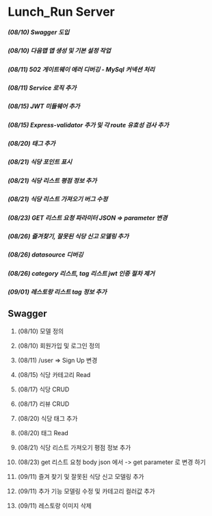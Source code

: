 # Lunch_Run Server

##### (08/10) Swagger 도입

##### (08/10) 다음맵 앱 생성 및 기본 설정 작업

##### (08/11) 502 게이트웨이 에러 디버깅 - MySql 커넥션 처리

##### (08/11) Service 로직 추가

##### (08/15) JWT 미들웨어 추가

##### (08/15) Express-validator 추가 및 각 route 유효성 검사 추가

##### (08/20) 태그 추가

##### (08/21) 식당 포인트 표시

##### (08/21) 식당 리스트 평점 정보 추가

##### (08/21) 식당 리스트 가져오기 버그 수정

##### (08/23) GET 리스트 요청 파라미터 JSON => parameter 변경

##### (08/26) 즐겨찾기, 잘못된 식당 신고 모델링 추가

##### (08/26) datasource 디버깅

##### (08/26) category 리스트, tag 리스트 jwt 인증 절차 제거

##### (09/01) 레스토랑 리스트 tag 정보 추가

## Swagger

1. (08/10) 모델 정의 

2. (08/10) 회원가입 및 로그인 정의

3. (08/11) /user => Sign Up 변경

4. (08/15) 식당 카테고리 Read

5. (08/17) 식당 CRUD

6. (08/17) 리뷰 CRUD

7. (08/20) 식당 태그 추가

8. (08/20) 태그 Read

9. (08/21) 식당 리스트 가져오기 평점 정보 추가

10. (08/23) get 리스트 요청 body json 에서 -> get parameter 로 변경 하기

11. (09/11) 즐겨 찾기 및 잘못된 식당 신고 모델링 추가

12. (09/11) 추가 기능 모델링 수정 및 카테고리 컬러값 추가

13. (09/11) 레스토랑 이미지 삭제
